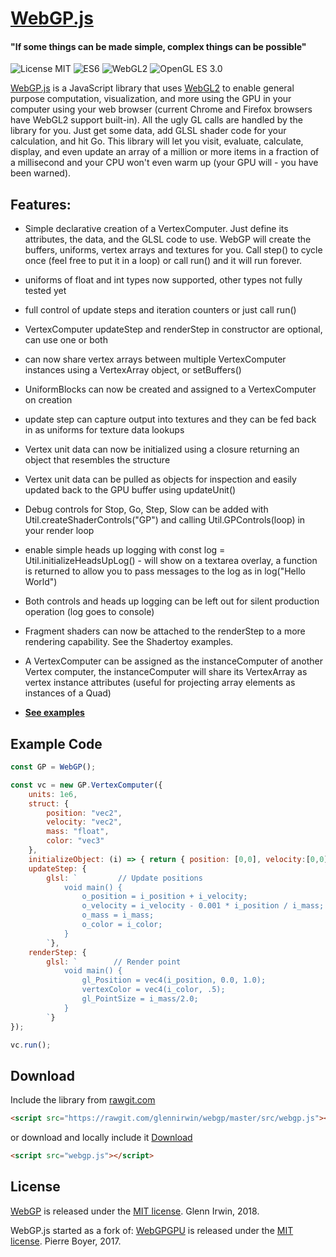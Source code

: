# [WebGP.js](https://github.com/glennirwin/webgp)

#### "If some things can be made simple, complex things can be possible"

![License MIT](https://img.shields.io/badge/license-MIT-lightgrey.svg?style=flat-square)
![ES6](https://img.shields.io/badge/ES-6-lightgrey.svg?style=flat-square)
![WebGL2](https://img.shields.io/badge/WebGL-2-lightgrey.svg?style=flat-square)
![OpenGL ES 3.0](https://img.shields.io/badge/OpenGL-ES%203.0-lightgrey.svg?style=flat-square)

[WebGP.js](https://github.com/glennirwin/webgp=) is a JavaScript library that uses [WebGL2](https://www.khronos.org/registry/webgl/specs/latest/2.0/) to enable general purpose computation, visualization, and more using the GPU in your computer using your web browser (current Chrome and Firefox browsers have WebGL2 support built-in).  All the ugly GL calls are handled by the library for you.  Just get some data, add GLSL shader code for your calculation, and hit Go.  This library will let you visit, evaluate, calculate, display, and even update an array of a million or more items in a fraction of a millisecond and your CPU won't even warm up (your GPU will - you have been warned).

## Features:
* Simple declarative creation of a VertexComputer. Just define its attributes, the data, and the GLSL code to use. WebGP will create the buffers, uniforms, vertex arrays and textures for you.  Call step() to cycle once (feel free to put it in a loop) or call run() and it will run forever.
* uniforms of float and int types now supported, other types not fully tested yet
* full control of update steps and iteration counters or just call run()
* VertexComputer updateStep and renderStep in constructor are optional, can use one or both
* can now share vertex arrays between multiple VertexComputer instances using a VertexArray object, or setBuffers()
* UniformBlocks can now be created and assigned to a VertexComputer on creation
* update step can capture output into textures and they can be fed back in as uniforms for texture data lookups
* Vertex unit data can now be initialized using a closure returning an object that resembles the structure
* Vertex unit data can be pulled as objects for inspection and easily updated back to the GPU buffer using updateUnit()
* Debug controls for Stop, Go, Step, Slow can be added with Util.createShaderControls("GP") and calling Util.GPControls(loop) in your render loop
* enable simple heads up logging with const log = Util.initializeHeadsUpLog()  - will show on a textarea overlay, a function is returned to allow you to pass messages to the log as in log("Hello World")
* Both controls and heads up logging can be left out for silent production operation (log goes to console)
* Fragment shaders can now be attached to the renderStep to a more rendering capability.  See the Shadertoy examples.
* A VertexComputer can be assigned as the instanceComputer of another Vertex computer, the instanceComputer will share its VertexArray as vertex instance attributes (useful for projecting array elements as instances of a Quad)

* **[See examples](https://glennirwin.github.io/webgp/examples/index.html)**

## Example Code ##

```javascript
const GP = WebGP();

const vc = new GP.VertexComputer({
	units: 1e6,
	struct: {
		position: "vec2",
		velocity: "vec2",
		mass: "float",
		color: "vec3"
	},
	initializeObject: (i) => { return { position: [0,0], velocity:[0,0], mass: 0, color:[1,1,1]}; },
	updateStep: {
		glsl: `         // Update positions
			void main() {
				o_position = i_position + i_velocity;
				o_velocity = i_velocity - 0.001 * i_position / i_mass;
				o_mass = i_mass;
				o_color = i_color;
			}
		`},
	renderStep: {
		glsl: `        // Render point
			void main() {
				gl_Position = vec4(i_position, 0.0, 1.0);
				vertexColor = vec4(i_color, .5);
				gl_PointSize = i_mass/2.0;
			}
		`}
});

vc.run();
```

## Download ##

Include the library from [rawgit.com](https://rawgit.com/glennirwin/webgp/master/src/webgp.js)
```html
<script src="https://rawgit.com/glennirwin/webgp/master/src/webgp.js"></script>
```

or download and locally include it [Download](https://rawgit.com/glennirwin/webgp/master/src/webgp.js)
```html
<script src="webgp.js"></script>
```

## License ##
[WebGP](https://github.com/glennirwin/webgp/) is released under the [MIT license](http://opensource.org/licenses/mit-license.php). Glenn Irwin, 2018.

WebGP.js started as a fork of:
[WebGPGPU](https://github.com/npny/webgpgpu/) is released under the [MIT license](http://opensource.org/licenses/mit-license.php). Pierre Boyer, 2017.
